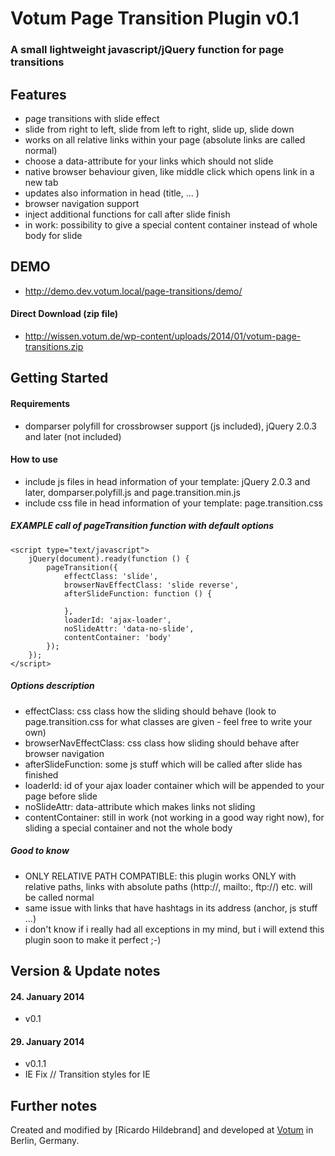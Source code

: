 # Votum Page Transition Plugin v0.1

### A small lightweight javascript/jQuery function for page transitions

## Features
- page transitions with slide effect
- slide from right to left, slide from left to right, slide up, slide down
- works on all relative links within your page (absolute links are called normal)
- choose a data-attribute for your links which should not slide
- native browser behaviour given, like middle click which opens link in a new tab
- updates also information in head (title, ... )
- browser navigation support
- inject additional functions for call after slide finish
- in work: possibility to give a special content container instead of whole body for slide

## DEMO
- http://demo.dev.votum.local/page-transitions/demo/

#### Direct Download (zip file)
- http://wissen.votum.de/wp-content/uploads/2014/01/votum-page-transitions.zip

## Getting Started
#### Requirements
- domparser polyfill for crossbrowser support (js included), jQuery 2.0.3 and later (not included)

#### How to use
- include js files in head information of your template: jQuery 2.0.3 and later, domparser.polyfill.js and page.transition.min.js
- include css file in head information of your template: page.transition.css

##### EXAMPLE call of pageTransition function with default options

    <script type="text/javascript">
        jQuery(document).ready(function () {
            pageTransition({
                effectClass: 'slide',
                browserNavEffectClass: 'slide reverse',
                afterSlideFunction: function () {

                },
                loaderId: 'ajax-loader',
                noSlideAttr: 'data-no-slide',
                contentContainer: 'body'
            });
        });
    </script>


##### Options description

- effectClass: css class how the sliding should behave (look to page.transition.css for what classes are given - feel free to write your own)
- browserNavEffectClass: css class how sliding should behave after browser navigation
- afterSlideFunction: some js stuff which will be called after slide has finished
- loaderId: id of your ajax loader container which will be appended to your page before slide
- noSlideAttr: data-attribute which makes links not sliding
- contentContainer: still in work (not working in a good way right now), for sliding a special container and not the whole body


##### Good to know

- ONLY RELATIVE PATH COMPATIBLE: this plugin works ONLY with relative paths, links with absolute paths (http://, mailto:, ftp://) etc. will be called normal
- same issue with links that have hashtags in its address (anchor, js stuff ...)
- i don't know if i really had all exceptions in my mind, but i will extend this plugin soon to make it perfect ;-)

## Version & Update  notes
#### 24. January 2014
- v0.1

#### 29. January 2014
- v0.1.1
- IE Fix // Transition styles for IE

## Further notes
Created and modified by [Ricardo Hildebrand] and developed at [Votum](http://www.votum.de/) in Berlin, Germany.
